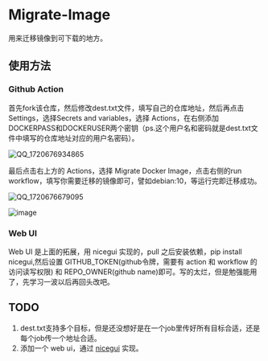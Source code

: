 # Migrate-Image
用来迁移镜像到可下载的地方。

## 使用方法

### Github Action

首先fork该仓库，然后修改dest.txt文件，填写自己的仓库地址，然后再点击Settings，选择Secrets and variables，选择 Actions，在右侧添加DOCKERPASS和DOCKERUSER两个密钥（ps.这个用户名和密码就是dest.txt文件中填写的仓库地址对应的用户名密码）。

![QQ_1720676934865](https://github.com/s1eke/Migrate-Image/assets/10690839/d17c2f18-8d9d-4522-b6ef-d5e69864914c)


最后点击右上方的 Actions，选择 Migrate Docker Image，点击右侧的run workflow，填写你需要迁移的镜像即可，譬如debian:10，等运行完即迁移成功。

![QQ_1720676679095](https://github.com/s1eke/Migrate-Image/assets/10690839/78a8a051-d549-43d3-8387-c85925439a96)

![image](https://github.com/s1eke/Migrate-Image/assets/10690839/935dd508-9a83-446d-900c-bf8b084186a0)

### Web UI

Web UI 是上面的拓展，用 nicegui 实现的，pull 之后安装依赖，pip install nicegui,然后设置 GITHUB_TOKEN(github令牌，需要有 action 和 workflow 的访问读写权限) 和 REPO_OWNER(github name)即可。写的太烂，但是勉强能用了，先学习一波以后再回头改吧。


## TODO

1. dest.txt支持多个目标，但是还没想好是在一个job里传好所有目标合适，还是每个job传一个地址合适。
2. 添加一个 web ui，通过 [nicegui](https://github.com/zauberzeug/nicegui) 实现。